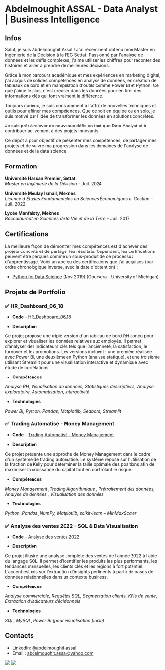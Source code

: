 # Abdelmoughit ASSAL - Data Analyst | Business Intelligence
## Infos
Salut, je suis Abdelmoughit Assal ! J'ai récemment obtenu mon Master en Ingénierie de la Décision à la FEG Settat. Passionné par l'analyse de données et les défis complexes, j'aime utiliser les chiffres pour raconter des histoires et aider à prendre de meilleures décisions.

Grâce à mon parcours académique et mes expériences en marketing digital, j'ai acquis de solides compétences en analyse de données, en création de tableaux de bord et en manipulation d'outils comme Power BI et Python. Ce que j'aime le plus, c'est creuser dans les données pour en tirer des informations clés qui font vraiment la différence.

Toujours curieux, je suis constamment à l'affût de nouvelles techniques et outils pour affiner mes compétences. Que ce soit en équipe ou en solo, je suis motivé par l'idée de transformer les données en solutions concrètes.

Je suis prêt à relever de nouveaux défis en tant que Data Analyst et à contribuer activement à des projets innovants.

Ce dépôt a pour objectif de présenter mes compétences, de partager mes projets et de suivre ma progression dans les domaines de l'analyse de données et de la data science

## Formation 
**Université Hassan Premier, Settat**  
*Master en Ingénierie de la Décision* – Juil. 2024

**Université Moulay Ismail, Meknes**  
*Licence d’Études Fondamentales en Sciences Économiques et Gestion* – Juil. 2022

**Lycée Manfaloty, Meknes**  
*Baccalauréat en Sciences de la Vie et de la Terre* – Juil. 2017

## Certifications
  La meilleure façon de démontrer mes compétences est d'achever des projets concrets et de partager les résultats. Cependant, les certifications peuvent être perçues comme un sous-produit de ce processus d'apprentissage. Voici un aperçu des certifications que j'ai acquises (par ordre chronologique inverse, avec la date d'obtention) :

- [Python for Data Science](https://coursera.org/share/983e3921c341ce3abeed69a864f0c7e0) (Nov 2019) (Coursera - University of Michigan)

## Projets de Portfolio

### ✅ HR_Dashboard_06_18
  - **Code** - [HR_Dashboard_06_18](https://github.com/AbdelmoughitASSAL/HR_Dashboard_06_18)

  - **Description**

  Ce projet propose une triple version d'un tableau de bord RH conçu pour explorer et visualiser les données relatives aux employés. Il permet d’analyser des indicateurs clés tels que l’ancienneté, la satisfaction, le turnover et les promotions. Les versions incluent : une première réalisée avec Power BI, une deuxième en Python (analyse statique), et une troisième utilisant Streamlit pour une visualisation interactive et dynamique avec étude de corrélations

  - **Compétences**

  *Analyse RH, Visualisation de données, Statistiques descriptives, Analyse exploratoire, Automatisation, Interactivité*

  - **Technologies**

  *Power BI, Python, Pandas, Matplotlib, Seaborn, Streamlit*

### ✅ Trading Automatisé - Money Management 
  - **Code** - [Trading Automatisé - Money Management](https://github.com/AbdelmoughitASSAL/Trading-Automatise-Money-Management)

  - **Description**

  Ce projet présente une approche de Money Management dans le cadre d'un système de trading automatisé. Le système repose sur l'utilisation de la fraction de Kelly pour déterminer la taille optimale des positions afin de maximiser la croissance du capital tout en contrôlant le risque.


  - **Compétences**
  
  *Money Management ,Trading Algorithmique , Prétraitement des données, Analyse de données , Visualisation des données*
    
  - **Technologies**

  *Python ,Pandas ,NumPy, Matplotlib, scikit-learn – MinMaxScaler*

### ✅ Analyse des ventes 2022 – SQL & Data Visualisation
 
  - **Code** - [Analyse des ventes 2022](https://github.com/AbdelmoughitASSAL/Trading-Automatise-Money-Management)

  - **Description**

  Ce projet illustre une analyse complète des ventes de l’année 2022 à l’aide du langage SQL. Il permet d’identifier les produits les plus performants, les tendances mensuelles, les clients clés et les régions à fort potentiel. L’accent est mis sur l’extraction d’insights pertinents à partir de bases de données relationnelles dans un contexte business.


  - **Compétences**
  
  *Analyse commerciale, Requêtes SQL, Segmentation clients, KPIs de vente, Extraction d’indicateurs décisionnels*
    
  - **Technologies**

  *SQL, MySQL, Power BI (pour visualisation finale)*

## Contacts
- LinkedIn: [@abdelmoughit-assal](https://www.linkedin.com/in/abdelmoughit-assal/)
- Email : abdelmoughit.assal@yahoo.com
<div align="left"> 
  <a href = "mailto:abdelmoughit.assal@yahoo.com"><img src="https://img.shields.io/badge/Yahoo%20mail-6D4AFF?style=for-the-badge&logo=yahoomail&logoColor=white" target="_blank"></a>
  <a href="https://www.linkedin.com/in/abdelmoughit-assal" target="_blank"><img src="https://img.shields.io/badge/-LinkedIn-%230077B5?style=for-the-badge&logo=linkedin&logoColor=white" target="_blank"></a> 
</div>